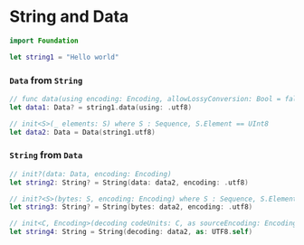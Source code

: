 # String and Data

```swift
import Foundation

let string1 = "Hello world"
```

### `Data` from `String`

```swift
// func data(using encoding: Encoding, allowLossyConversion: Bool = false) -> Data?
let data1: Data? = string1.data(using: .utf8)
```
```swift
// init<S>(_ elements: S) where S : Sequence, S.Element == UInt8
let data2: Data = Data(string1.utf8)
```

### `String` from `Data`

```swift
// init?(data: Data, encoding: Encoding)
let string2: String? = String(data: data2, encoding: .utf8)
```
```swift
// init?<S>(bytes: S, encoding: Encoding) where S : Sequence, S.Element == UInt8
let string3: String? = String(bytes: data2, encoding: .utf8)
```
```swift
// init<C, Encoding>(decoding codeUnits: C, as sourceEncoding: Encoding.Type) where C : Collection, Encoding : _UnicodeEncoding, C.Element == Encoding.CodeUnit
let string4: String = String(decoding: data2, as: UTF8.self)
```

